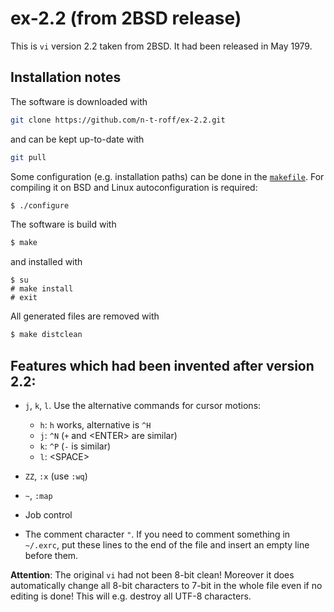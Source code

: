 # ex-2.2 (from 2BSD release)
This is `vi` version 2.2 taken from 2BSD.
It had been released in May 1979.
## Installation notes
The software is downloaded with
```sh
git clone https://github.com/n-t-roff/ex-2.2.git
```
and can be kept up-to-date with
```sh
git pull
```
Some configuration (e.g. installation paths) can be done in the
[`makefile`](https://github.com/n-t-roff/ex-2.2/blob/master/Makefile.in).
For compiling it on BSD and Linux autoconfiguration is required:
```sh
$ ./configure
```
The software is build with
```sh
$ make
```
and installed with
```
$ su
# make install
# exit
```
All generated files are removed with
```sh
$ make distclean
```
## Features which had been invented after version 2.2:

* `j`, `k`, `l`.
  Use the alternative commands for cursor motions:

  * `h`: `h` works, alternative is `^H`
  * `j`: `^N`
    (`+` and &lt;ENTER&gt; are similar)
  * `k`: `^P`
    (`-` is similar)
  * `l`: &lt;SPACE&gt;

* `ZZ`, `:x` (use `:wq`)
* `~`, `:map`
* Job control
* The comment character `"`.
  If you need to comment something in `~/.exrc`,
  put these lines to the end of the file
  and insert an empty line before them.

**Attention**:
The original `vi` had not been 8-bit clean!
Moreover it does automatically change all 8-bit characters to 7-bit
in the whole file even if no editing is done!
This will e.g. destroy all UTF-8 characters.
